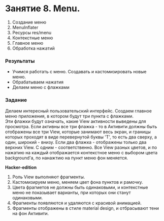 ﻿# Занятие 8. Menu.

1. Создание меню
2. MenuInflater
3. Ресурсы res/menu
4. Контекстные меню
5. Главное меню
6. Обработка нажатий

### Результаты
* Учимся работать с меню. Создавать и кастомизировать новые меню. 
* Обрабатываем нажатия
* Делаем меню с флажками

### Задание
Делаем интересный пользовательский интерфейс. 
Создаем главное меню приложения, в котором будут три пункта с флажками.  
Эти флажки будут означать, какие View активности выведены для просмотра. Если активны все три флажка - то в Активити должны быть отображены все три View, которые занимают весь экран, и границы которых проходят в виде перевернутой буквы 'Т', то есть два сверху, а один, широкий - внизу. Если два флажка - отображены только два верхних View. С одним - соответственно.
Все View разных цветов, и по нажатию на каждый отображается контекстное меню с выбором цвета background'a, по нанажтию на пункт меню фон меняется.

**Hacker-edition**

1. Роль View выполняют фрагменты. 
2. Кастомизируем меню, меняем цвет фона пунктов и рамочку.
3. Цвета фрагметов не должны быть одинаковыми, и контекстные меню не показывает варианты, при которых они станут одинаковыми. 
4. Фрагменты появляются и удаляются с красивой анимацией. 
5. Фрагменты отображены в стиле material design, и отбрасывают тени на фон Активити.
